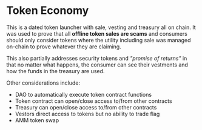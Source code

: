 # Token Economy

This is a dated token launcher with sale, vesting and treasury 
all on chain. It was used to prove that all 
**offline token sales are scams** and consumers should only consider 
tokens where the utility including sale was managed on-chain to prove 
whatever they are claiming.

This also partially addresses security tokens and *"promise of returns"*
in that no matter what happens, the consumer can see their vestments and
how the funds in the treasury are used.

Other considerations include:

 - DAO to automatically execute token contract functions
 - Token contract can open/close access to/from other contracts
 - Treasury can open/close access to/from other contracts
 - Vestors direct access to tokens but no ability to trade flag
 - AMM token swap
